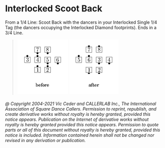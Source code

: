 
# Interlocked Scoot Back

From a 1/4 Line: Scoot Back with the dancers in your
Interlocked Single 1/4 Tag (the dancers occupying the Interlocked
Diamond footprints). Ends in a 3/4 Line.

> 
> ![alt](interlocked_scoot_back-1.png)
> ![alt](interlocked_scoot_back-2.png)
> 
###### @ Copyright 2004-2021 Vic Ceder and CALLERLAB Inc., The International Association of Square Dance Callers. Permission to reprint, republish, and create derivative works without royalty is hereby granted, provided this notice appears. Publication on the Internet of derivative works without royalty is hereby granted provided this notice appears. Permission to quote parts or all of this document without royalty is hereby granted, provided this notice is included. Information contained herein shall not be changed nor revised in any derivation or publication.
